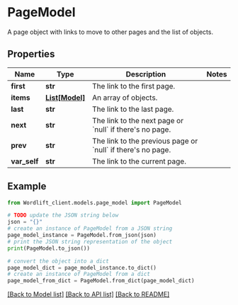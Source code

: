 # PageModel

A page object with links to move to other pages and the list of objects.

## Properties

Name | Type | Description | Notes
------------ | ------------- | ------------- | -------------
**first** | **str** | The link to the first page. | 
**items** | [**List[Model]**](Model.md) | An array of objects. | 
**last** | **str** | The link to the last page. | 
**next** | **str** | The link to the next page or &#x60;null&#x60; if there&#39;s no page. | 
**prev** | **str** | The link to the previous page or &#x60;null&#x60; if there&#39;s no page. | 
**var_self** | **str** | The link to the current page. | 

## Example

```python
from Wordlift_client.models.page_model import PageModel

# TODO update the JSON string below
json = "{}"
# create an instance of PageModel from a JSON string
page_model_instance = PageModel.from_json(json)
# print the JSON string representation of the object
print(PageModel.to_json())

# convert the object into a dict
page_model_dict = page_model_instance.to_dict()
# create an instance of PageModel from a dict
page_model_from_dict = PageModel.from_dict(page_model_dict)
```
[[Back to Model list]](../README.md#documentation-for-models) [[Back to API list]](../README.md#documentation-for-api-endpoints) [[Back to README]](../README.md)


